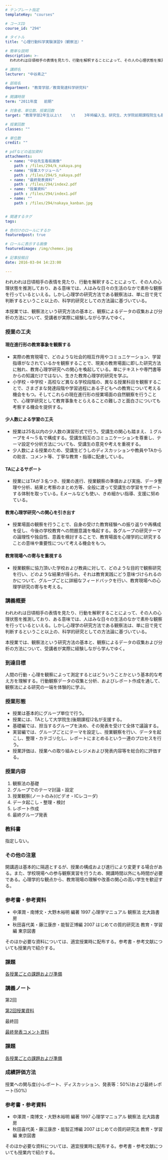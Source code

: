 ```yaml
---
# テンプレート指定
templateKey: "courses"

# コースID
course_id: "294"

# タイトル
title: "心理行動科学実験演習9（観察法）"

# 簡単な説明
description: >-
  われわれは日頃相手の表情を見たり、行動を解釈することによって、その人の心理状態を推測しており、ある意味では、人はみな日々の生活のなかで素朴な観察を行っているといえる。しかし心理学の研究方法である観察法...

# 講師名
lecturer: "中谷素之"

# 部局名
department: "教育学部／教育発達科学研究科"

# 開講時限
term: "2011年度	前期"

# 対象者、単位数、授業回数
target: "教育学部2年生以上\t    \t    3年時編入生、研究生、大学院前期課程院生も履修可能\t    \t    \t    \t    2単位、隔週8回全15コマ"

# 授業回数
classes: ""

# 単位数
credit: ""

# pdfなどの追加資料
attachments: 
  - name: "中谷先生看板画像" 
    path : /files/294/k_nakaya.png
  - name: "授業スケジュール" 
    path : /files/294/S_nakaya.pdf
  - name: "最終発表資料" 
    path : /files/294/index2.pdf
  - name: "授業資料" 
    path : /files/294/index1.pdf
  - name: "" 
    path : /files/294/nakaya_kanban.jpg


# 関連するタグ
tags:

# 色付けのロールにするか
featuredpost: true

# ロールに表示する画像
featuredimage: /img/chemex.jpg

# 記事投稿日
date: 2016-03-04 14:23:00

---
```

われわれは日頃相手の表情を見たり、行動を解釈することによって、その人の心理状態を推測しており、ある意味では、人はみな日々の生活のなかで素朴な観察を行っているといえる。しかし心理学の研究方法である観察法は、単に目で見て判断するということ以上の、科学的研究としての方法論に基づいている。

本授業では、観察法という研究方法の基本と、観察によるデータの収集および分析の方法について、受講者が実際に経験しながら学んでゆく。
### 授業の工夫

#### 現在進行形の教育事象を観察する

  * 実際の教育現場で、どのような社会的相互作用やコミュニケーション、学習指導がなされているかを観察することで、現実の教育場面に即した研究方法に触れ、教育心理学研究への関心を喚起している。単にテキストや専門書等からの知識だけではない、生きた教育心理学的研究を学ぶ。
  * 小学校・中学校・高校など異なる学校段階の、異なる授業科目を観察することで、さまざまな発達段階や学習過程にある子どもへの教育について考える機会をもつ。そしてこれらの現在進行形の授業場面の自然観察を行うことで、心理学研究として教育事象をとらえることの難しさと面白さについても考察する機会を提供する。

#### 少人数による学習の工夫

  * 授業は25名以内の少人数の演習形式で行う。受講生の関心も踏まえ、１グループを４〜５名で構成する。受講生相互のコミュニケーションを尊重し、テーマ設定や分析方法についても、受講生の意見や考えを重視する。
  * 少人数による授業のため、受講生どうしのディスカッションや教員やTAからの助言、コメント等、丁寧な教育・指導に配慮している。

#### TAによるサポート

  * 授業にはTAが３名つき、授業の進行、授業観察の準備および実施、データ整理や分析、結果と考察のまとめ方等、全般に渡って受講生の学習をサポートする体制を取っている。Eメールなども使い、きめ細かい指導、支援に努めている。

#### 教育心理学研究への関心を引き出す

  * 授業場面の観察を行うことで、自身の受けた教育経験への振り返りや再構成を促し、今後の学校教育への問題意識を喚起する。各グループの研究テーマの論理性や独自性、意義を検討することで、教育場面を心理学的に研究することの意味や重要性について考える機会をもつ。

#### 教育現場への寄与を重視する

  * 授業観察に協力頂いた学校および教員に対して、どのような目的で観察研究を行い、どのような結果が得られ、それは教育実践にどう意味づけられるのかについて、グループごとに詳細なフィードバックを行い、教育現場への心理学研究の寄与を考える。

### 講義概要

われわれは日頃相手の表情を見たり、行動を解釈することによって、その人の心理状態を推測しており、ある意味では、人はみな日々の生活のなかで素朴な観察を行っているといえる。しかし心理学の研究方法である観察法は、単に目で見て判断するということ以上の、科学的研究としての方法論に基づいている。

本授業では、観察法という研究方法の基本と、観察によるデータの収集および分析の方法について、受講者が実際に経験しながら学んでゆく。 

### 到達目標 

人間の行動・心理を観察によって測定するとはどういうことかという基本的な考え方を理解する。行動観察データの収集と分析、およびレポート作成を通して、観察法による研究の一端を体験的に学ぶ。

### 授業形態

  * 授業は基本的にグループ単位で行う。
  * 授業には、TAとして大学院生(後期課程)2名が支援する。
  * 基礎編では、担当するグループを決め、その発表を受けて全体で議論する。
  * 実習編では、グループごとにテーマを設定し、授業観察を行い、データを起こし、整理・カテゴリ化し、レポートにまとめるという一連のプロセスを行う。
  * 授業評価は、授業への取り組みとレジメおよび発表内容等を総合的に評価する。

### 授業内容

  1. 観察法の基礎 
  2. グループでのテーマ討論・設定
  3. 授業観察(ノートのみ)(ビデオ・ICレコーダ)
  4. データ起こし・整理・検討
  5. レポート作成
  6. 最終グループ発表

### 教科書 

指定しない。

### その他の注意 

開講週は基本的に隔週とするが、授業の構成および進行により変更する場合がある。また、学校現場への参与観察実習を行うため、開講時間以外にも時間が必要である。心理学的な観点から、教育現場の理解や改善の関心の高い学生を歓迎する。

### 参考書・参考資料 

  * 中澤潤・南博文・大野木裕明 編著 1997 心理学マニュアル 観察法 北大路書房
  * 秋田喜代美・藤江康彦・能智正博編 2007 はじめての質的研究法 教育・学習編 東京図書

そのほか必要な資料については、適宜授業時に配布する。参考書・参考文献についても授業内で紹介する。

### 課題


[各授業ごとの課題および準備](/files/294/S_nakaya.pdf) 

### 講義ノート

第2回


[第2回授業資料](/files/294/index1.pdf) 

最終回


[最終発表コメント資料](/files/294/index2.pdf) 
### 課題


[各授業ごとの課題および準備](/files/294/S_nakaya.pdf) 
### 成績評価方法 

授業への関与度(小レポート、ディスカッション、発表等：50%)および最終レポート(50%)
### 参考書・参考資料 

  * 中澤潤・南博文・大野木裕明 編著 1997 心理学マニュアル 観察法 北大路書房
  * 秋田喜代美・藤江康彦・能智正博編 2007 はじめての質的研究法 教育・学習編 東京図書

そのほか必要な資料については、適宜授業時に配布する。参考書・参考文献についても授業内で紹介する。